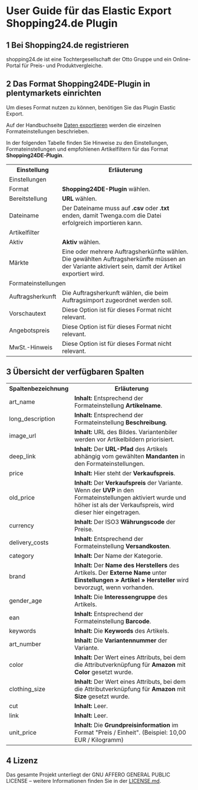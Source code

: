 
# User Guide für das Elastic Export Shopping24.de Plugin

<div class="container-toc"></div>

## 1 Bei Shopping24.de registrieren

shopping24.de ist eine Tochtergesellschaft der Otto Gruppe und ein Online-Portal für Preis- und Produktvergleiche.

## 2 Das Format Shopping24DE-Plugin in plentymarkets einrichten

Um dieses Format nutzen zu können, benötigen Sie das Plugin Elastic Export.

Auf der Handbuchseite [Daten exportieren](https://www.plentymarkets.eu/handbuch/datenaustausch/daten-exportieren/#4) werden die einzelnen Formateinstellungen beschrieben.

In der folgenden Tabelle finden Sie Hinweise zu den Einstellungen, Formateinstellungen und empfohlenen Artikelfiltern für das Format **Shopping24DE-Plugin**.
<table>
    <tr>
        <th>
            Einstellung
        </th>
        <th>
            Erläuterung
        </th>
    </tr>
    <tr>
        <td class="th" colspan="2">
            Einstellungen
        </td>
    </tr>
    <tr>
        <td>
            Format
        </td>
        <td>
            <b>Shopping24DE-Plugin</b> wählen.
        </td>        
    </tr>
    <tr>
        <td>
            Bereitstellung
        </td>
        <td>
            <b>URL</b> wählen.
        </td>        
    </tr>
    <tr>
        <td>
            Dateiname
        </td>
        <td>
            Der Dateiname muss auf <b>.csv</b> oder <b>.txt</b> enden, damit Twenga.com die Datei erfolgreich importieren kann.
        </td>        
    </tr>
    <tr>
        <td class="th" colspan="2">
            Artikelfilter
        </td>
    </tr>
    <tr>
        <td>
            Aktiv
        </td>
        <td>
            <b>Aktiv</b> wählen.
        </td>        
    </tr>
    <tr>
        <td>
            Märkte
        </td>
        <td>
            Eine oder mehrere Auftragsherkünfte wählen. Die gewählten Auftragsherkünfte müssen an der Variante aktiviert sein, damit der Artikel exportiert wird.
        </td>        
    </tr>
    <tr>
        <td class="th" colspan="2">
            Formateinstellungen
        </td>
    </tr>
    <tr>
        <td>
            Auftragsherkunft
        </td>
        <td>
            Die Auftragsherkunft wählen, die beim Auftragsimport zugeordnet werden soll.
        </td>        
    </tr>
    <tr>
        <td>
            Vorschautext
        </td>
        <td>
            Diese Option ist für dieses Format nicht relevant.
        </td>        
    </tr>
    <tr>
        <td>
            Angebotspreis
        </td>
        <td>
            Diese Option ist für dieses Format nicht relevant.
        </td>        
    </tr>
    <tr>
        <td>
            MwSt.-Hinweis
        </td>
        <td>
            Diese Option ist für dieses Format nicht relevant.
        </td>        
    </tr>
</table>


## 3 Übersicht der verfügbaren Spalten

<table>
    <tr>
        <th>
            Spaltenbezeichnung
        </th>
        <th>
            Erläuterung
        </th>
    </tr>
    <tr>
		<td>
			art_name
		</td>
		<td>
			<b>Inhalt:</b> Entsprechend der Formateinstellung <b>Artikelname</b>.
		</td>        
	</tr>
	<tr>
		<td>
			long_description
		</td>
		<td>
			<b>Inhalt:</b> Entsprechend der Formateinstellung <b>Beschreibung</b>.
		</td>        
	</tr>
	<tr>
		<td>
			image_url
		</td>
		<td>
			<b>Inhalt:</b> URL des Bildes. Variantenbiler werden vor Artikelbildern priorisiert.
		</td>        
	</tr>
    <tr>
		<td>
			deep_link
		</td>
		<td>
			<b>Inhalt:</b> Der <b>URL-Pfad</b> des Artikels abhängig vom gewählten <b>Mandanten</b> in den Formateinstellungen.
		</td>        
	</tr>
	<tr>
		<td>
			price
		</td>
		<td>
			<b>Inhalt:</b> Hier steht der <b>Verkaufspreis</b>.
		</td>        
	</tr>
	<tr>
		<td>
			old_price
		</td>
		<td>
			<b>Inhalt:</b> Der <b>Verkaufspreis</b> der Variante. Wenn der <b>UVP</b> in den Formateinstellungen aktiviert wurde und höher ist als der Verkaufspreis, wird dieser hier eingetragen.
		</td>        
	</tr>
	<tr>
		<td>
			currency
		</td>
		<td>
			<b>Inhalt:</b> Der ISO3 <b>Währungscode</b> der Preise.
		</td>        
	</tr>
	<tr>
		<td>
			delivery_costs
		</td>
		<td>
			<b>Inhalt:</b> Entsprechend der Formateinstellung <b>Versandkosten</b>.
		</td>        
	</tr>
	<tr>
		<td>
			category
		</td>
		<td>
			<b>Inhalt:</b> Der Name der Kategorie.
		</td>        
	</tr>
	<tr>
		<td>
			brand
		</td>
		<td>
			<b>Inhalt:</b> Der <b>Name des Herstellers</b> des Artikels. Der <b>Externe Name</b> unter <b>Einstellungen » Artikel » Hersteller</b> wird bevorzugt, wenn vorhanden.
		</td>        
	</tr>
    <tr>
        <td>
            gender_age
        </td>
        <td>
            <b>Inhalt:</b> Die <b>Interessengruppe</b> des Artikels.
        </td>        
    </tr>
    <tr>
		<td>
			ean
		</td>
		<td>
			<b>Inhalt:</b> Entsprechend der Formateinstellung <b>Barcode</b>.
		</td>        
	</tr>
	<tr>
		<td>
			keywords
		</td>
		<td>
			<b>Inhalt:</b> Die <b>Keywords</b> des Artikels.
		</td>        
	</tr>
    <tr>
		<td>
			art_number
		</td>
		<td>
			<b>Inhalt:</b> Die <b>Variantennummer</b> der Variante.
		</td>        
	</tr>
	<tr>
		<td>
			color
		</td>
		<td>
			<b>Inhalt:</b> Der Wert eines Attributs, bei dem die Attributverknüpfung für <b>Amazon</b> mit <b>Color</b> gesetzt wurde.
		</td>        
	</tr>
	<tr>
		<td>
			clothing_size
		</td>
		<td>
			<b>Inhalt:</b> Der Wert eines Attributs, bei dem die Attributverknüpfung für <b>Amazon</b> mit <b>Size</b> gesetzt wurde.
		</td>        
	</tr>
	<tr>
		<td>
			cut
		</td>
		<td>
			<b>Inhalt:</b> Leer.
		</td>        
	</tr>
	<tr>
		<td>
			link
		</td>
		<td>
			<b>Inhalt:</b> Leer.
		</td>        
	</tr>
	<tr>
		<td>
			unit_price
		</td>
		<td>
			<b>Inhalt:</b> Die <b>Grundpreisinformation</b> im Format "Preis / Einheit". (Beispiel: 10,00 EUR / Kilogramm)
		</td>        
	</tr>
</table>

## 4 Lizenz

Das gesamte Projekt unterliegt der GNU AFFERO GENERAL PUBLIC LICENSE – weitere Informationen finden Sie in der [LICENSE.md](https://github.com/plentymarkets/plugin-elastic-export-shopping-24-de/blob/master/LICENSE.md).
